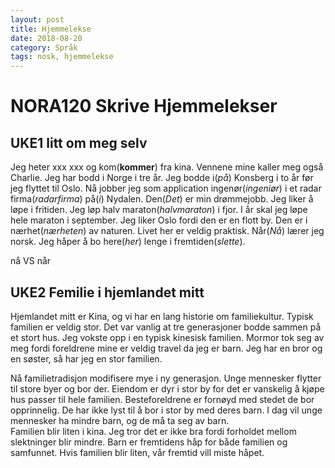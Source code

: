 ```yaml
---
layout: post
title: Hjemmelekse 
date: 2018-08-20
category: Språk
tags: nosk, hjemmelekse
---
```

# NORA120 Skrive Hjemmelekser

## UKE1 litt om meg selv

Jeg heter xxx xxx og kom(**kommer**) fra kina. Vennene mine kaller meg også Charlie. Jeg har bodd i Norge i tre år. Jeg bodde i(*på*) Konsberg i to år før jeg flyttet til Oslo. Nå jobber jeg som application ingenør(*ingeniør*) i et radar firma(*radarfirma*) på(*i*) Nydalen. Den(*Det*) er min drømmejobb. Jeg liker å løpe i fritiden. Jeg løp halv maraton(*halvmaraton*) i fjor. I år skal jeg løpe hele maraton i september. Jeg liker Oslo fordi den er en flott by. Den er i nærhet(*nærheten*) av naturen. Livet her er veldig praktisk. Når(*Nå*) lærer jeg norsk. Jeg håper å bo here(*her*) lenge i fremtiden(*slette*).

nå VS når

## UKE2 Femilie i hjemlandet mitt

Hjemlandet mitt er Kina, og vi har en lang historie om familiekultur. Typisk familien er veldig stor. Det var vanlig at tre generasjoner bodde sammen på et stort hus. Jeg vokste opp i en typisk kinesisk familien. Mormor tok seg av meg fordi foreldrene mine er veldig travel da jeg er barn. Jeg har en bror og en søster, så har jeg en stor familien.
 
Nå familietradisjon modifisere mye i ny generasjon. Unge mennesker flytter til store byer og bor der. Eiendom er dyr i stor by for det er vanskelig å kjøpe hus passer til hele familien. Besteforeldrene er fornøyd med stedet de bor opprinnelig. De har ikke lyst til å bor i stor by med deres barn. I dag vil unge mennesker ha mindre barn, og de må ta seg av barn.  
Familien blir liten i kina. Jeg tror det er ikke bra fordi forholdet mellom slektninger blir mindre. Barn er fremtidens håp for både familien og samfunnet. Hvis familien blir liten, vår fremtid vill miste håpet.